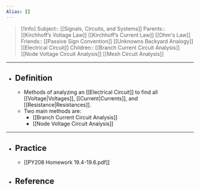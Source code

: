 ```yaml
---
Alias: []
---
```

> [!Info]
> Subject:: [[Signals, Circuits, and Systems]]
> Parents:: [[Kirchhoff’s Voltage Law]] [[Kirchhoff’s Current Law]] [[Ohm's Law]] 
> Friends:: [[Passive Sign Convention]] [[Unknowns Backyard Analogy]] [[Electrical Circuit]]
> Children:: [[Branch Current Circuit Analysis]] [[Node Voltage Circuit Analysis]] [[Mesh Circuit Analysis]]
---
- ## Definition
	- Methods of analyzing an [[Electrical Circuit]] to find all [[Voltage|Voltages]], [[Current|Currents]], and [[Resistance|Resistances]].
	- Two main methods are:
		- [[Branch Current Circuit Analysis]]
		- [[Node Voltage Circuit Analysis]]
---
- ## Practice
	- [[PY208 Homework 19.4-19.6.pdf]]
- ## Reference